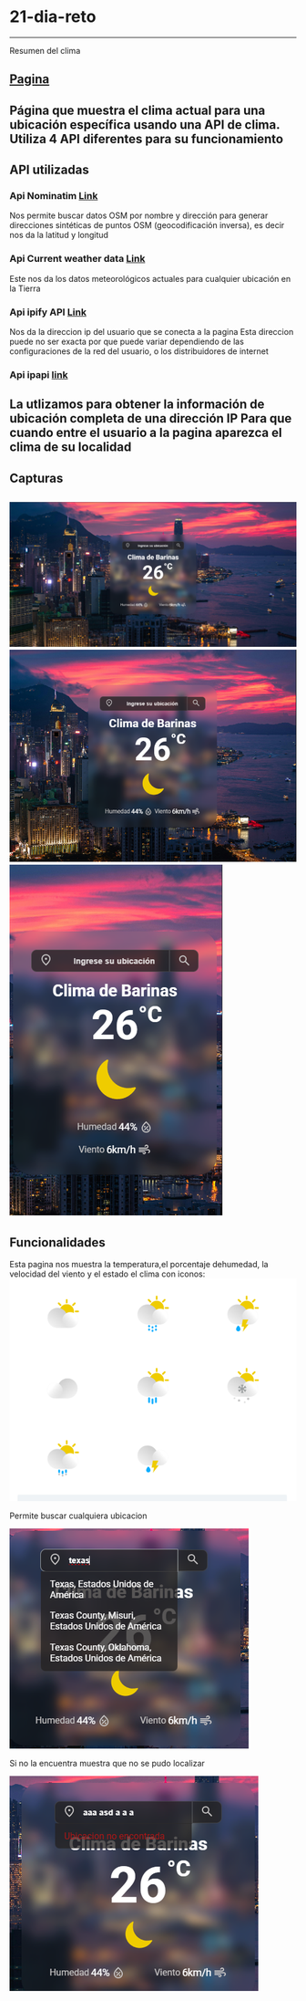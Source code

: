 # 21-dia-reto
---
Resumen del clima 

[Pagina](https://juanveprox.github.io/21-dia-reto/)
---
Página que muestra el clima actual para una ubicación específica usando una API de clima.
Utiliza 4 API diferentes para su funcionamiento
---
##  API utilizadas
### Api Nominatim [Link](https://nominatim.org/release-docs/develop/)
Nos permite buscar datos OSM por nombre y dirección para generar direcciones sintéticas de puntos OSM (geocodificación inversa), es decir nos da la latitud y longitud 

### Api Current weather data [Link](https://openweathermap.org/current)
Este nos da los datos meteorológicos actuales para cualquier ubicación en la Tierra

### Api ipify API [Link](https://www.ipify.org/)
Nos da la direccion ip del usuario que se conecta a la pagina 
Esta direccion puede no ser exacta por que puede variar dependiendo de las configuraciones de la red del usuario, o los distribuidores de internet 

### Api ipapi [link](https://ipapi.co/api/#introduction)
La utlizamos para obtener la información de ubicación completa de una dirección IP
Para que cuando entre el usuario a la pagina aparezca el clima de su localidad
---
## Capturas

![captura](https://github.com/juanveprox/21-dia-reto/blob/bac14159f8a2be0b0b13c790e5535e5777051f51/capturas/Screenshot_1.png)
![captura](https://github.com/juanveprox/21-dia-reto/blob/bac14159f8a2be0b0b13c790e5535e5777051f51/capturas/Screenshot_2.png)
![captura](https://github.com/juanveprox/21-dia-reto/blob/bac14159f8a2be0b0b13c790e5535e5777051f51/capturas/Screenshot_3.png)
---
## Funcionalidades
Esta pagina nos muestra la temperatura,el porcentaje dehumedad, la velocidad del viento y el estado el clima con iconos:
![captura](https://github.com/juanveprox/21-dia-reto/blob/9c639105afd502ca7c2a14a5c26c86d78737cf1e/capturas/Screenshot_6.png)

Permite buscar cualquiera ubicacion

![captura](https://github.com/juanveprox/21-dia-reto/blob/bac14159f8a2be0b0b13c790e5535e5777051f51/capturas/Screenshot_4.png)

Si no la encuentra muestra que no se pudo localizar

![captura](https://github.com/juanveprox/21-dia-reto/blob/bac14159f8a2be0b0b13c790e5535e5777051f51/capturas/Screenshot_5.png)

